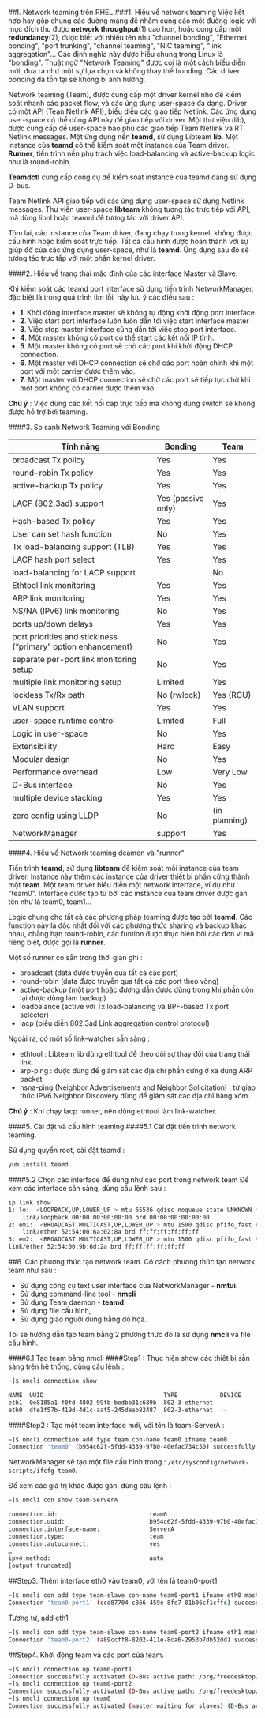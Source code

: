 ##I. Network teaming trên RHEL
###1. Hiểu về network teaming
Việc kết hợp hay gộp chung các đường mạng để nhằm cung cáo một đường logic với mục đích thu được **network throughput**(1) cao hơn, hoặc cung cấp một **redundancy**(2), được biết với nhiều tên như "channel bonding", "Ethernet bonding", "port trunking", "channel teaming", "NIC teaming", "link aggregation"... Các định nghĩa này được hiểu chung trong Linux là "bonding". Thuật ngữ "Network Teaming" được coi là một cách biểu diễn mới, đưa ra như một sự lựa chọn và không thay thế bonding. Các driver bonding đã tồn tại sẽ không bị ảnh hưởng.

Network teaming (Team), được cung cấp một driver kernel nhỏ để kiểm soát nhanh các packet flow, và các ứng dụng user-space đa dạng. Driver có một API (Tean Netlink API), biểu diễu các giao tiếp Netlink. Các ứng dụng user-space có thể dùng API này để giao tiếp với driver. Một thư viện (lib), được cung cấp để user-space bao phủ các giao tiếp Team Netlink và RT Netlink messages. Một ứng dụng nền **teamd**, sử dụng Libteam **lib**. Một instance của **teamd** có thể kiểm soát một instance của Team driver. **Runner**, tiến trình nền phụ trách việc load-balancing và active-backup logic như là round-robin. 

**Teamdctl** cung cấp công cụ để kiểm soát instance của teamd đang sử dụng D-bus.

Team Netlink API giao tiếp với các ứng dụng user-space sử dụng Netlink messages. Thư viện user-space **libteam** không tương tác trực tiếp với API, mà dùng libnl hoặc teamnl để tương tác với driver API.

Tóm lại, các instance của Team driver, đang chạy trong kernel, không được cấu hình hoặc kiểm soát trực tiếp. Tất cả cấu hình được hoàn thành với sự giúp đỡ của các ứng dụng user-space, như là **teamd**. Ứng dụng sau đó sẽ tương tác trực tấp với một phần kernel driver.

####2. Hiểu về trạng thái mặc định của các interface Master và Slave.

Khi kiểm soát các teamd port interface sử dụng tiến trình NetworkManager, đặc biệt là trong quá trình tìm lỗi, hãy lưu ý các điều sau : 

 - **1**. Khởi động interface master sẽ không tự động khởi động port interface.
 - **2**. Việc start port interface luôn luôn dẫn tới việc start interface master
 - **3**. Việc stop master interface cũng dẫn tới việc stop port interface.
 - **4**. Một master không có port có thể start các kết nối IP tĩnh.
 - **5**. Một master không có port sẽ chờ các port khi khởi động DHCP connection.
 - **6**. Một master với DHCP connection sẽ chờ các port hoàn chỉnh khi một port với một carrier được thêm vào.
 - **7**. Một master với DHCP connection sẽ chờ các port sẽ tiếp tục chờ khi một port không có carrier được thêm vào.
 
**Chú ý** : Việc dùng các kết nối cap trực tiếp mà không dùng switch sẽ không được hỗ trợ bởi teaming.

####3. So sánh Network Teaming với Bonding

|Tính năng|Bonding|Team|
|---------|-------|----|
|broadcast Tx policy|Yes|Yes|
|round-robin Tx policy	|Yes|Yes|
|active-backup Tx policy|Yes|Yes|
|LACP (802.3ad) support	|Yes (passive only)|Yes|
|Hash-based Tx policy	|Yes|Yes|
|User can set hash function	|No|Yes|
|Tx load-balancing support (TLB)|Yes|Yes|
|LACP hash port select	|Yes|Yes|
|load-balancing for LACP support||No	|Yes|
|Ethtool link monitoring|Yes|Yes|
|ARP link monitoring|Yes|Yes|
|NS/NA (IPv6) link monitoring|No	|Yes|
|ports up/down delays	|Yes|Yes|
|port priorities and stickiness (“primary” option enhancement)|No	|Yes|
|separate per-port link monitoring setup|No	|Yes|
|multiple link monitoring setup	|Limited|Yes|
|lockless Tx/Rx path	|No (rwlock)|Yes (RCU)|
|VLAN support	|Yes	|Yes|
|user-space runtime control	|Limited|Full|
|Logic in user-space	|No	|Yes|
|Extensibility	|Hard	|Easy|
|Modular design	|No	|Yes|
|Performance overhead|Low|Very Low|
|D-Bus interface|No	|Yes|
|multiple device stacking|Yes|Yes|
|zero config using LLDP	|No	|(in planning)|
|NetworkManager|support|Yes|Yes|

####4. Hiểu về Network teaming deamon và "runner"

Tiến trình **teamd**, sử dụng **libteam** để kiểm soát mỗi instance của team driver. Instance này thêm các instance của driver thiết bị phần cứng thành một **team**. Một team driver biểu diễn một network interface, ví dụ như "team0". Interface được tạo từ bởi các instance của team driver được gán tên như là team0, team1...

Logic chung cho tất cả các phương pháp teaming được tạo bởi **teamd**. Các function này là độc nhất đối với các phương thức sharing và backup khác nhau, chẳng hạn round-robin, các funtion được thực hiện bởi các đơn vị mã riêng biệt, được gọi là **runner**.

Một số runner có sẵn trong thời gian ghi : 
 -	broadcast (data được truyền qua tất cả các port)
 -	round-robin (data được truyền qua tất cả các port theo vòng)
 -	active-backup (một port hoặc đường dẫn được dùng trong khi phần còn lại được dùng làm backup)
 -	loadbalance (active với Tx load-balancing và BPF-based Tx port selector)
 -	lacp (biểu diễn 802.3ad Link aggregation control protocol)

Ngoài ra, có một số link-watcher sẵn sàng : 
 -	ethtool : Libteam lib dùng ethtool để theo dõi sự thay đổi của trạng thái link.
 -	arp-ping : được dùng để giám sát các địa chỉ phần cứng ở xa dùng ARP packet.
 -	nsna-ping (Neighbor Advertisements and Neighbor Solicitation) : từ giao thức IPV6 Neighbor Discovery dùng để giám sát các địa chỉ hàng xóm.

**Chú ý** : Khi chạy lacp runner, nên dùng ethtool làm link-watcher. 

####5. Cài đặt và cấu hình teaming
####5.1 Cài đặt tiến trình network teaming.

Sử dụng quyền root, cài đặt teamd : 

```sh
yum install teamd
```

####5.2 Chọn các interface để dùng như các port trong network team
Để xem các interface sẵn sàng, dùng câu lệnh sau :

```sh
ip link show
1: lo:  <LOOPBACK,UP,LOWER_UP > mtu 65536 qdisc noqueue state UNKNOWN mode DEFAULT
    link/loopback 00:00:00:00:00:00 brd 00:00:00:00:00:00
2: em1:  <BROADCAST,MULTICAST,UP,LOWER_UP > mtu 1500 qdisc pfifo_fast state UP mode DEFAULT qlen 1000
    link/ether 52:54:00:6a:02:8a brd ff:ff:ff:ff:ff:ff
3: em2:  <BROADCAST,MULTICAST,UP,LOWER_UP > mtu 1500 qdisc pfifo_fast state UP mode DEFAULT qlen 1000
link/ether 52:54:00:9b:6d:2a brd ff:ff:ff:ff:ff:ff
```
##6. Các phương thức tạo network team.
Có cách phương thức tạo network team như sau : 

 -	Sử dụng công cụ text user interface của NetworkManager - **nmtui**.
 -	Sử dụng command-line tool - **nmcli**
 -	Sử dụng Team daemon - **teamd**.
 -	Sử dụng file cấu hình,
 -	Sử dụng giao người dùng bằng đồ họa.
 
Tôi sẽ hướng dẫn tạo team bằng 2 phương thức đó là sử dụng **nmcli** và file cấu hình.

####6.1 Tạo team bằng nmcli
####Step1 : Thực hiện show các thiết bị sẵn sàng trên hệ thống, dùng câu lệnh : 

```sh
~]$ nmcli connection show

NAME  UUID                                  TYPE            DEVICE
eth1  0e8185a1-f0fd-4802-99fb-bedbb31c689b  802-3-ethernet  --
eth0  dfe1f57b-419d-4d1c-aaf5-245deab82487  802-3-ethernet  --
```
####Step2 : Tạo một team interface mới, với tên là team-ServerA :

```sh
~]$ nmcli connection add type team con-name team0 ifname team0
Connection 'team0' (b954c62f-5fdd-4339-97b0-40efac734c50) successfully added.
```
NetworkManager sẽ tạo một file cấu hình trong : `/etc/sysconfig/network-scripts/ifcfg-team0`.

Để xem các giá trị khác được gán, dùng câu lệnh :

```sh
~]$ nmcli con show team-ServerA

connection.id:                          team0
connection.uuid:                        b954c62f-5fdd-4339-97b0-40efac734c50
connection.interface-name:              ServerA
connection.type:                        team
connection.autoconnect:                 yes
…
ipv4.method:                            auto
[output truncated]
```
##Step3. Thêm interface eth0 vào team0, với tên là team0-port1 

```sh
~]$ nmcli con add type team-slave con-name team0-port1 ifname eth0 master team0
Connection 'team0-port1' (ccd87704-c866-459e-8fe7-01b06cf1cffc) successfully added.
```

Tương tự, add eth1 

```sh
~]$ nmcli con add type team-slave con-name team0-port2 ifname eth1 master team0
Connection 'team0-port2' (a89ccff8-8202-411e-8ca6-2953b7db52dd) successfully added.
```

##Step4. Khởi động team và các port của team.

```sh
~]$ nmcli connection up team0-port1
Connection successfully activated (D-Bus active path: /org/freedesktop/NetworkManager/ActiveConnection/12)
~]$ nmcli connection up team0-port2
Connection successfully activated (D-Bus active path: /org/freedesktop/NetworkManager/ActiveConnection/13)
~]$ nmcli connection up team0
Connection successfully activated (master waiting for slaves) (D-Bus active path: /org/freedesktop/NetworkManager/ActiveConnection/16)


